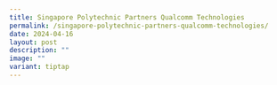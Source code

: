 ```yaml
---
title: Singapore Polytechnic Partners Qualcomm Technologies
permalink: /singapore-polytechnic-partners-qualcomm-technologies/
date: 2024-04-16
layout: post
description: ""
image: ""
variant: tiptap
---
```

